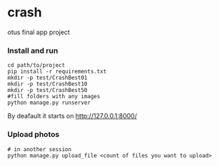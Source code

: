 # crash
otus final app project

### Install and run
```
cd path/to/project
pip install -r requirements.txt
mkdir -p test/CrashBest01
mkdir -p test/CrashBest10
mkdir -p test/CrashBest50
#fill folders with any images
python manage.py runserver
```
By deafault it starts on http://127.0.0.1:8000/

### Upload photos
```
# in another session
python manage.py upload_file <count of files you want to upload>
```